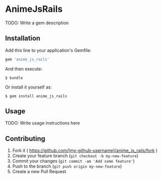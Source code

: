 # AnimeJsRails

TODO: Write a gem description

## Installation

Add this line to your application's Gemfile:

```ruby
gem 'anime_js_rails'
```

And then execute:

    $ bundle

Or install it yourself as:

    $ gem install anime_js_rails

## Usage

TODO: Write usage instructions here

## Contributing

1. Fork it ( https://github.com/[my-github-username]/anime_js_rails/fork )
2. Create your feature branch (`git checkout -b my-new-feature`)
3. Commit your changes (`git commit -am 'Add some feature'`)
4. Push to the branch (`git push origin my-new-feature`)
5. Create a new Pull Request
